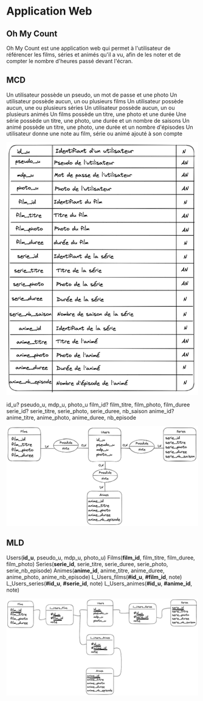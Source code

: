 # Application Web

## Oh My Count

Oh My Count est une application web qui permet à l'utilisateur de référencer les films, séries et animés qu'il a vu, afin de les noter et de compter le nombre d'heures passé devant l'écran.

## MCD

Un utilisateur possède un pseudo, un mot de passe et une photo
Un utilisateur possède aucun, un ou plusieurs films
Un utilisateur possède aucun, une ou plusieurs séries
Un utilisateur possède aucun, un ou plusieurs animés
Un films possède un titre, une photo et une durée
Une série possède un titre, une photo, une durée et un nombre de saisons
Un animé possède un titre, une photo, une durée et un nombre d'épisodes
Un utilisateur donne une note au film, série ou animé ajouté à son compte

![Dictionnaire de données](/assets/images/Dictionnaire_MCD.png "Dictionnaire de donnée MCD")

id_u? pseudo_u, mdp_u, photo_u
film_id? film_titre, film_photo, film_duree
serie_id? serie_titre, serie_photo, serie_duree, nb_saison
anime_id? anime_titre, anime_photo, anime_duree, nb_episode

![Shéma du MCD](/assets/images/shema_mcd.png "Schéma du MCD")

## MLD

Users(**id_u**, pseudo_u, mdp_u, photo_u)
Films(**film_id**, film_titre, film_duree, film_photo)
Series(**serie_id**, serie_titre, serie_duree, serie_photo, serie_nb_episode)
Animes(**anime_id**, anime_titre, anime_duree, anime_photo, anime_nb_episode)
L_Users_films(**#id_u**, **#film_id**, note)
L_Users_series(**#id_u**, **#serie_id**, note)
L_Users_animes(**#id_u**, **#anime_id**, note)

![Shéma du MLD](/assets/images/MLD.png "Schéma du MLD")
